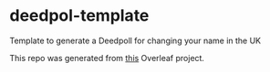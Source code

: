 # deedpol-template
Template to generate a Deedpoll for changing your name in the UK

This repo was generated from [this](https://www.overleaf.com/read/rjpsxnyqfcyt) Overleaf project.
